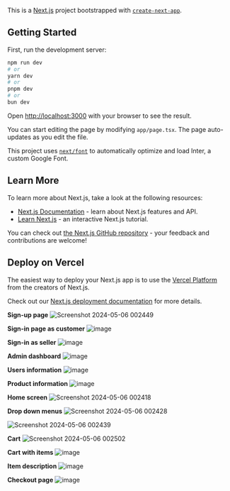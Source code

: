 This is a [Next.js](https://nextjs.org/) project bootstrapped with [`create-next-app`](https://github.com/vercel/next.js/tree/canary/packages/create-next-app).

## Getting Started

First, run the development server:

```bash
npm run dev
# or
yarn dev
# or
pnpm dev
# or
bun dev
```

Open [http://localhost:3000](http://localhost:3000) with your browser to see the result.

You can start editing the page by modifying `app/page.tsx`. The page auto-updates as you edit the file.

This project uses [`next/font`](https://nextjs.org/docs/basic-features/font-optimization) to automatically optimize and load Inter, a custom Google Font.

## Learn More

To learn more about Next.js, take a look at the following resources:

- [Next.js Documentation](https://nextjs.org/docs) - learn about Next.js features and API.
- [Learn Next.js](https://nextjs.org/learn) - an interactive Next.js tutorial.

You can check out [the Next.js GitHub repository](https://github.com/vercel/next.js/) - your feedback and contributions are welcome!

## Deploy on Vercel

The easiest way to deploy your Next.js app is to use the [Vercel Platform](https://vercel.com/new?utm_medium=default-template&filter=next.js&utm_source=create-next-app&utm_campaign=create-next-app-readme) from the creators of Next.js.

Check out our [Next.js deployment documentation](https://nextjs.org/docs/deployment) for more details.


**Sign-up page**
![Screenshot 2024-05-06 002449](https://github.com/harshsrivastava05/e-commerce/assets/130855160/03400c38-5b3e-4c6c-ae9b-ac5d8aadf204)

**Sign-in page as customer**
![image](https://github.com/user-attachments/assets/4bc9bc3d-73a0-4b34-a69e-04d3e66a8481)

**Sign-in as seller**
![image](https://github.com/user-attachments/assets/6156ae69-ff8c-4c14-b205-0e312208115b)

**Admin dashboard**
![image](https://github.com/user-attachments/assets/354151a6-b5a6-4415-8221-b67bcd37d59f)

**Users information**
![image](https://github.com/user-attachments/assets/35442405-074d-44a8-9c0e-e9415acb15c0)

**Product information**
![image](https://github.com/user-attachments/assets/5d5b289b-9b88-4d85-8467-e9b16425c397)

**Home screen**
![Screenshot 2024-05-06 002418](https://github.com/harshsrivastava05/e-commerce/assets/130855160/e8d2bc7b-db34-480f-b4dd-1ea038516faa)

**Drop down menus**
![Screenshot 2024-05-06 002428](https://github.com/harshsrivastava05/e-commerce/assets/130855160/bc22dda0-b841-467a-8ff4-95710e32c146)

![Screenshot 2024-05-06 002439](https://github.com/harshsrivastava05/e-commerce/assets/130855160/c62f8af9-d092-4039-be33-cb3e2309984c)

**Cart**
![Screenshot 2024-05-06 002502](https://github.com/harshsrivastava05/e-commerce/assets/130855160/c69ed127-a5de-4dac-b5e8-ec9ae0465d6a)

**Cart with items**
![image](https://github.com/user-attachments/assets/52c58a44-40d0-4f40-b5f8-e10b9b4526f9)

**Item description**
![image](https://github.com/user-attachments/assets/2236697b-8861-458f-84ae-d4b33c25abba)

**Checkout page**
![image](https://github.com/user-attachments/assets/20bd3660-8de9-47b1-9946-dc593f12ff7a)



